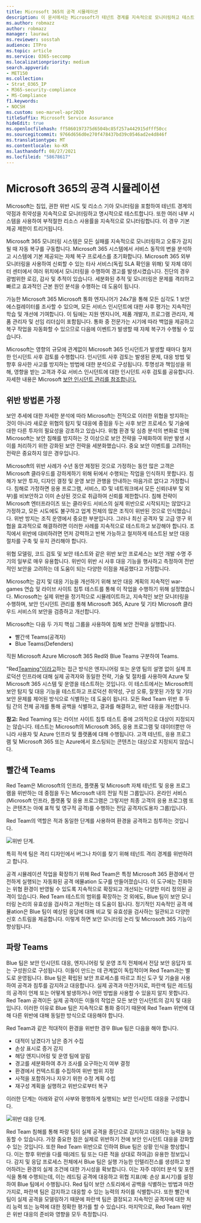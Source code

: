 ```yaml
---
title: Microsoft 365의 공격 시뮬레이션
description: 이 문서에서는 Microsoft가 테넌트 경계를 지속적으로 모니터링하고 테스트하는 방법을 Microsoft 365.
ms.author: robmazz
author: robmazz
manager: laurawi
ms.reviewer: sosstah
audience: ITPro
ms.topic: article
ms.service: O365-seccomp
ms.localizationpriority: medium
search.appverid:
- MET150
ms.collection:
- Strat_O365_IP
- M365-security-compliance
- MS-Compliance
f1.keywords:
- NOCSH
ms.custom: seo-marvel-apr2020
titleSuffix: Microsoft Service Assurance
hideEdit: true
ms.openlocfilehash: ff5860197375d6504bc85f257a442915dfff50cc
ms.sourcegitcommit: 9766d656d0e270f478437bd39c0546ad2e4d846f
ms.translationtype: MT
ms.contentlocale: ko-KR
ms.lasthandoff: 08/27/2021
ms.locfileid: "58678617"
---
```

# <a name="attack-simulation-in-microsoft-365"></a>Microsoft 365의 공격 시뮬레이션

Microsoft는 침입, 권한 위반 시도 및 리소스 기아 모니터링을 포함하여 테넌트 경계의 약점과 취약성을 지속적으로 모니터링하고 명시적으로 테스트합니다. 또한 여러 내부 시스템을 사용하여 부적절한 리소스 사용률을 지속적으로 모니터링합니다. 이 경우 기본 제공 제한이 트리거됩니다.

Microsoft 365 모니터링 시스템은 모든 실패를 지속적으로 모니터링하고 오류가 감지될 때 자동 복구를 구동합니다. Microsoft 365 시스템에서 서비스 동작의 변을 분석하고 시스템에 기본 제공되는 자체 복구 프로세스를 초기화합니다. Microsoft 365 외부 모니터링을 사용하여 신뢰할 수 있는 타사 서비스(독립 SLA 확인을 위해) 및 자체 데이터 센터에서 여러 위치에서 모니터링을 수행하여 경고를 발생시켰습니다. 진단의 경우 광범위한 로깅, 감사 및 추적이 있습니다. 세분화된 추적 및 모니터링은 문제를 격리하고 빠르고 효과적인 근본 원인 분석을 수행하는 데 도움이 됩니다.

가능한 Microsoft 365 Microsoft 통화 엔지니어가 24x7을 통해 모든 심각도 1 보안 에스컬레이터를 조사할 수 있으며, 모든 서비스 인시던트에 대한 사후 평가는 지속적인 학습 및 개선에 기여합니다. 이 팀에는 지원 엔지니어, 제품 개발자, 프로그램 관리자, 제품 관리자 및 선임 리더십이 포함됩니다. 통화 중 전문가는 시기에 따라 백업을 제공하고 복구 작업을 자동화할 수 있으므로 다음에 이벤트가 발생할 때 자체 복구가 수행될 수 있습니다.

Microsoft는 영향의 규모에 관계없이 Microsoft 365 인시던트가 발생할 때마다 철저한 인시던트 사후 검토를 수행합니다. 인시던트 사후 검토는 발생된 문제, 대응 방법 및 향후 유사한 사고를 방지하는 방법에 대한 분석으로 구성됩니다. 투명성과 책임성을 위해, 영향을 받는 고객과 주요 서비스 인시던트에 대한 인시던트 사후 검토를 공유합니다. 자세한 내용은 Microsoft [보안 인시던트 관리를 참조합니다.](assurance-security-incident-management.md)

## <a name="assume-breach-methodology"></a>위반 방법론 가정

보안 추세에 대한 자세한 분석에 따라 Microsoft는 전적으로 이러한 위협을 방지하는 것이 아니라 새로운 위협의 탐지 및 대응에 중점을 두는 사후 보안 프로세스 및 기술에 대한 다른 투자의 필요성을 강조하고 있습니다. 위협 환경 및 심층 분석의 변화로 인해 Microsoft는 보안 침해를 방지하는 것 이상으로 보안 전략을 구체화하여 위반 발생 시 이를 처리하기 위한 강화된 보안 전략을 세분화했습니다. 중요 보안 이벤트를 고려하는 전략은 중요하지 않은 경우입니다.

Microsoft의 위반 [](https://www.microsoft.com/TrustCenter/Security/default.aspx) 사례가 수년 동안 제정된 것으로 가정하는 동안 많은 고객은 Microsoft 클라우드를 강하게하기 위해 뒤에서 수행되는 작업을 인식하지 못합니다. 침해가 보안 투자, 디자인 결정 및 운영 보안 관행을 안내하는 마음가르 없다고 가정합니다. 침해로 가정하면 응용 프로그램, 서비스, ID 및 네트워크에서 모든 신뢰(내부 및 외부)를 비보안하고 이미 손상된 것으로 취급하여 신뢰를 제한합니다. 침해 전략이 Microsoft 엔터프라이즈 또는 클라우드 서비스의 실제 위반으로 시작되지는 않았다고 가정하고, 모든 시도에도 불구하고 업계 전체의 많은 조직이 위반된 것으로 인식했습니다. 위반 방지는 조직 운영에서 중요한 부분입니다. 그러나 최신 공격자 및 고급 영구 위협을 효과적으로 해결하려면 이러한 사례를 지속적으로 테스트하고 보강해야 합니다. 조직에서 위반에 대비하려면 먼저 강력하고 반복 가능하고 철저하게 테스트된 보안 대응 절차를 구축 및 유지 관리해야 합니다.

위협 모델링, 코드 검토 및 보안 테스트와 같은 위반 보안 프로세스는 [](https://www.microsoft.com/securityengineering/sdl/)보안 개발 수명 주기의 일부로 매우 유용합니다. 위반이 위반 시 사후 대응 기능을 행사하고 측정하여 전반적인 보안을 고려하는 데 도움이 되는 다양한 이점을 제공했다고 가정합니다.

Microsoft는 감지 및 대응 기능을 개선하기 위해 보안 대응 계획의 지속적인 war-games 연습 및 라이브 사이트 침투 테스트를 통해 이 작업을 수행하기 위해 설정했습니다. Microsoft는 실제 위반을 정기적으로 시뮬레이트하고, 지속적인 보안 모니터링을 수행하며, 보안 인시던트 관리를 통해 Microsoft 365, Azure 및 기타 Microsoft 클라우드 서비스의 보안을 검증하고 개선합니다.

Microsoft는 다음 두 가지 핵심 그룹을 사용하여 침해 보안 전략을 실행합니다.

- 빨간색 Teams(공격자)
- Blue Teams(Defenders)

직원 Microsoft Azure Microsoft 365 Red와 Blue Teams 구분하여 Teams.

"Red[Teaming"이라고](https://go.microsoft.com/fwlink/?linkid=518599)하는 접근 방식은 엔지니어링 또는 운영 팀의 설명 없이 실제 프로덕션 인프라에 대해 실제 공격자와 동일한 전략, 기술 및 절차를 사용하여 Azure 및 Microsoft 365 시스템 및 운영을 테스트하는 것입니다. 이 테스트에서는 Microsoft의 보안 탐지 및 대응 기능을 테스트하고 프로덕션 취약성, 구성 오류, 잘못된 가정 및 기타 보안 문제를 제어된 방식으로 식별하는 데 도움이 됩니다. 모든 Red Team 위반 후 두 팀 간의 전체 공개를 통해 공백을 식별하고, 결과를 해결하고, 위반 대응을 개선합니다.

**참고:** Red Teaming 또는 라이브 사이트 침투 테스트 중에 고의적으로 대상이 지정되지는 않습니다. 테스트는 Microsoft의 Microsoft 365, 응용 프로그램 및 데이터뿐만 아니라 사용자 및 Azure 인프라 및 플랫폼에 대해 수행됩니다. 고객 테넌트, 응용 프로그램 및 Microsoft 365 또는 Azure에서 호스팅되는 콘텐츠는 대상으로 지정되지 않습니다.

## <a name="red-teams"></a>빨간색 Teams

Red Team은 Microsoft의 인프라, 플랫폼 및 Microsoft 자체 테넌트 및 응용 프로그램을 위반하는 데 중점을 두는 Microsoft 내의 전일 직원 그룹입니다. 온라인 서비스(Microsoft 인프라, 플랫폼 및 응용 프로그램은 그렇지만 최종 고객의 응용 프로그램 또는 콘텐츠는 아예 표적 및 영구적 공격)를 수행하는 전담 공격자(도용자 그룹)입니다.

Red Team의 역할은 적과 동일한 단계를 사용하여 환경을 공격하고 침투하는 것입니다.

![위반 단계.](../media/office-365-isolation-breach-stages.png)

특히 적색 팀은 격리 디자인에서 버그나 차이를 찾기 위해 테넌트 격리 경계를 위반하려고 합니다.

공격 시뮬레이션 작업을 확장하기 위해 Red Team은 특정 Microsoft 365 환경에서 안전하게 실행되는 자동화된 공격 에뮬ation 도구를 만들어졌습니다. 이 도구에는 진화하는 위협 환경이 반영될 수 있도록 지속적으로 확장되고 개선되는 다양한 미리 정의된 공격이 있습니다. Red Team 테스트의 범위를 확장하는 것 외에도, Blue 팀이 보안 모니터링 논리의 유효성을 검사하고 개선하는 데 도움이 됩니다. 정기적인 지속적인 공격 에뮬ation은 Blue 팀이 예상된 응답에 대해 비교 및 유효성을 검사하는 일관되고 다양한 신호 스트림을 제공합니다. 이렇게 하면 보안 모니터링 논리 및 Microsoft 365 기능이 향상됩니다.

## <a name="blue-teams"></a>파랑 Teams

Blue 팀은 보안 인시던트 대응, 엔지니어링 및 운영 조직 전체에서 전담 보안 응답자 또는 구성원으로 구성됩니다. 이들이 만드는 데 관계없이 독립적이며 Red Team과는 별도로 운영됩니다. Blue 팀은 확립된 보안 프로세스를 따르고 최신 도구 및 기술을 사용하여 공격과 침투를 감지하고 대응합니다. 실제 공격과 마찬가지로, 파란색 팀은 레드팀의 공격이 언제 또는 어떻게 발생하거나 어떤 방법을 사용할 수 있을지 알지 못합니다. Red Team 공격이든 실제 공격이든 이들의 작업은 모든 보안 인시던트의 감지 및 대응입니다. 이러한 이유로 Blue 팀은 지속적으로 통화 중이기 때문에 Red Team 위반에 대해 다른 위반에 대해 동일한 방식으로 대응해야 합니다.

Red Team과 같은 적대적이 환경을 위반한 경우 Blue 팀은 다음을 해야 합니다.

- 대적이 남겼다가 남은 증거 수집
- 손상 표시로 증거 감지
- 해당 엔지니어링 및 운영 팀에 알림
- 경고를 세분화하여 추가 조사를 요구하는지 여부 결정
- 환경에서 컨텍스트를 수집하여 위반 범위 지정
- 사적을 포함하거나 지우기 위한 수정 계획 수립
- 재구성 계획을 실행하고 위반으로부터 복구

이러한 단계는 아래와 같이 사부와 평행하게 실행되는 보안 인시던트 대응을 구성합니다.

![위반 대응 단계.](../media/office-365-isolation-breach-response-stages.png)

Red Team 침해를 통해 파랑 팀이 실제 공격을 종단으로 감지하고 대응하는 능력을 능동할 수 있습니다. 가장 중요한 점은 실제로 위반하기 전에 보안 인시던트 대응을 강화할 수 있는 것입니다. 또한 Red Team 위반으로 인하여 Blue 팀은 상황 인식을 향상합니다. 이는 향후 위반을 다를 때(레드 팀 또는 다른 적을 상대로 하여금) 유용한 정보입니다. 감지 및 응답 프로세스 전체에서 Blue 팀은 실행 가능한 인텔리전스를 생성하고 방어하려는 환경의 실제 조건에 대한 가시성을 확보합니다. 이는 자주 데이터 분석 및 포렌식을 통해 수행되는데, 이는 레드팀 공격에 대응하고 위협 지표(예: 손상 표시기)를 설정하여 Blue 팀에서 수행됩니다. Red 팀이 보안 스토리에서 공백을 식별하는 방법과 마찬가지로, 파란색 팀은 감지하고 대응할 수 있는 능력의 차이를 식별합니다. 또한 빨간색 팀이 실제 공격을 모델링하기 때문에 파란색 팀은 결정되고 지속적인 공격자에 대한 처리 능력 또는 능력에 대한 정확한 평가를 할 수 있습니다. 마지막으로, Red Team 위반은 위반 대응의 준비와 영향을 모두 측정합니다.
